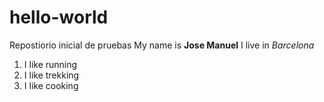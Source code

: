 # hello-world
Repostiorio inicial de pruebas
My name is **Jose Manuel**
I live in *Barcelona*
1. I like running
2. I like trekking
3. I like cooking
